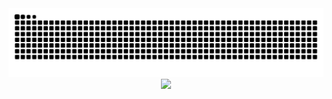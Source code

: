<picture>
  <source media="(prefers-color-scheme: dark)" srcset="https://raw.githubusercontent.com/tbagskk/tbagskk/output/github-contribution-grid-snake-dark.svg">
  <source media="(prefers-color-scheme: light)" srcset="https://raw.githubusercontent.com/tbagskk/tbagskk/output/github-contribution-grid-snake.svg">
  <img alt="github contribution grid snake animation" src="https://raw.githubusercontent.com/tbagskk/tbagskk/output/github-contribution-grid-snake.svg">
</picture>







<div align="center">
  <img height="300" src="https://media.giphy.com/media/1USKMDPjuH4ovL7J5h/giphy.gif"/>
</div>

